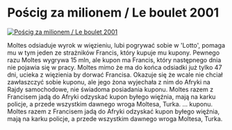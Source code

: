Pościg za milionem / Le boulet 2001 
=============
[![Pościg za milionem / Le boulet 2001 ](http://vidos.pl/images/player.gif)](http://vidos.pl/poscig-za-milionem-le-boulet-2001)

 Moltes odsiaduje wyrok w więzieniu, lubi pogrywać sobie w 'Lotto', pomaga mu w tym jeden ze strażników Francis, który kupuje mu kupony. Pewnego razu Moltes wygrywa 15 mln, ale kupon ma Francis, który następnego dnia nie pojawia się w pracy. Moltes mimo że ma do końca odsiadki już tylko 47 dni, ucieka z więzienia by dorwać Francisa. Okazuje się że wcale nie chciał zawłaszczyć sobie kuponu, ale jego żona wyjechała z nim do Afryki na Rajdy samochodowe, nie świadoma posiadania kuponu. Moltes razem z Francisem jadą do Afryki odzyskać kupon byłego więźnia, mają na karku policje, a przede wszystkim dawnego wroga Moltesa, Turka.   ... kuponu. Moltes razem z Francisem jadą do Afryki odzyskać kupon byłego więźnia, mają na karku policje, a przede wszystkim dawnego wroga Moltesa, Turka.
